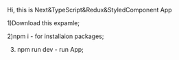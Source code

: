 Hi, this is Next&TypeScript&Redux&StyledComponent App

1)Download this expamle;

2)npm i - for installaion packages;

3. npm run dev - run App;
